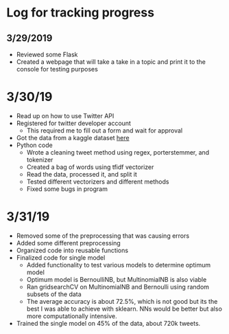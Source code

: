# Log for tracking progress

## 3/29/2019
- Reviewed some Flask
- Created a webpage that will take a take in a topic and print it to the console for testing purposes

# 3/30/19
- Read up on how to use Twitter API
- Registered for twitter developer account
  - This required me to fill out a form and wait for approval
- Got the data from a kaggle dataset [here](https://www.kaggle.com/kazanova/sentiment140)
- Python code
  - Wrote a cleaning tweet method using regex, porterstemmer, and tokenizer
  - Created a bag of words using tfidf vectorizer
  - Read the data, processed it, and split it
  - Tested different vectorizers and different methods
  - Fixed some bugs in program

# 3/31/19
- Removed some of the preprocessing that was causing errors
- Added some different preprocessing
- Organized code into reusable functions
- Finalized code for single model
  - Added functionality to test various models to determine optimum model
  - Optimum model is BernoulliNB, but MultinomialNB is also viable
  - Ran gridsearchCV on MultinomialNB and Bernoulli using random subsets of the data
  - The average accuracy is about 72.5%, which is not good but its the best I was able to achieve with sklearn. NNs would be better but also more computationally intensive.
- Trained the single model on 45% of the data, about 720k tweets.
